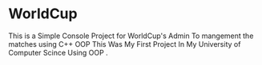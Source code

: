 # WorldCup
This is a Simple Console Project for WorldCup's Admin To mangement the matches using C++ OOP
This Was My First Project In My University of Computer Scince Using OOP .
